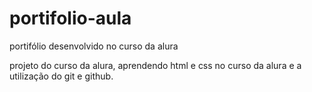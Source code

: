 # portifolio-aula
portifólio desenvolvido no curso da alura 

projeto do curso da alura, aprendendo html e css no curso da alura e a utilização do git e github.

